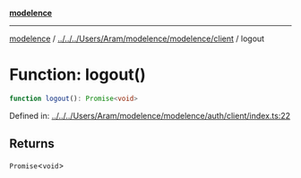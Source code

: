 [**modelence**](../../../../../../Aram/modelence/modelence/README.md)

***

[modelence](../../../../../../Aram/modelence/modelence/README.md) / [../../../Users/Aram/modelence/modelence/client](../README.md) / logout

# Function: logout()

```ts
function logout(): Promise<void>
```

Defined in: [../../../Users/Aram/modelence/modelence/auth/client/index.ts:22](https://github.com/modelence/modelence/blob/main/auth/client/index.ts#L22)

## Returns

`Promise`\<`void`\>
